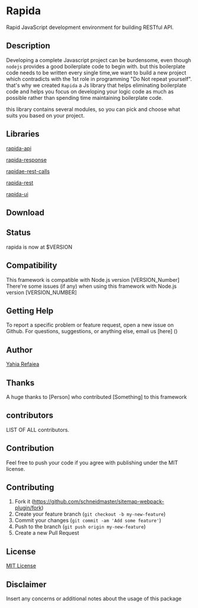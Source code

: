 # Rapida

Rapid JavaScript development environment for building RESTful API.

## Description

Developing a complete Javascript project can be burdensome, even though `nodejs` provides a good boilerplate code to begin with.
but this boilerplate code needs to be written every single time,we want to build  a new project which contradicts with the 1st role in programming "Do Not repeat yourself".
that's why we created `Rapida`  a Js library that helps eliminating boilerplate code and helps you focus on developing your logic code as much as possible rather than spending time maintaining boilerplate code.

this library contains several modules, so you can pick and choose what suits you based on your project.

## Libraries

[rapida-api](https://github.com/nuotron/rapida/tree/master/packages/rapida-api)

[rapida-response](https://github.com/nuotron/rapida/tree/master/packages/rapida-response)

[rapidae-rest-calls](https://github.com/nuotron/rapida/tree/master/packages/rapida-rest-calls)

[rapida-rest](https://github.com/nuotron/rapida/tree/master/packages/rapida-rest)

[rapida-ui](https://github.com/nuotron/rapida/tree/master/packages/rapida-rest)

## Download



## Status

rapida is now at $VERSION

## Compatibility

This framework is compatible with Node.js version [VERSION_Number]
There're some issues (if any) when using this framework with Node.js version [VERSION_NUMBER]

## Getting Help

 To report a specific problem or feature request, open a new issue on Github. For questions, suggestions, or anything else, email us [here] ()

## Author

[Yahia Refaiea](https://github.com/YahiaRefaiea)

## Thanks

A huge thanks to [Person] who contributed [Something] to this framework

## contributors
LIST OF ALL contributors.

## Contribution

Feel free to push your code if you agree with publishing under the MIT license.


## Contributing

1. Fork it (https://github.com/schneidmaster/sitemap-webpack-plugin/fork)
2. Create your feature branch (`git checkout -b my-new-feature`)
3. Commit your changes (`git commit -am 'Add some feature'`)
4. Push to the branch (`git push origin my-new-feature`)
5. Create a new Pull Request


## License

[MIT License](https://github.com/github/choosealicense.com/blob/gh-pages/LICENSE.md)

## Disclaimer

Insert any concerns or additional notes about the usage of this package
